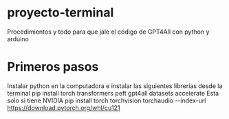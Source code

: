 # proyecto-terminal
Procedimientos y todo para que jale el código de GPT4All con python y arduino

# Primeros pasos
Instalar python en la computadora e instalar las siguientes librerías desde la terminal
pip install torch transformers peft gpt4all datasets accelerate
Esta solo si tiene NVIDIA
pip install torch torchvision torchaudio --index-url https://download.pytorch.org/whl/cu121
